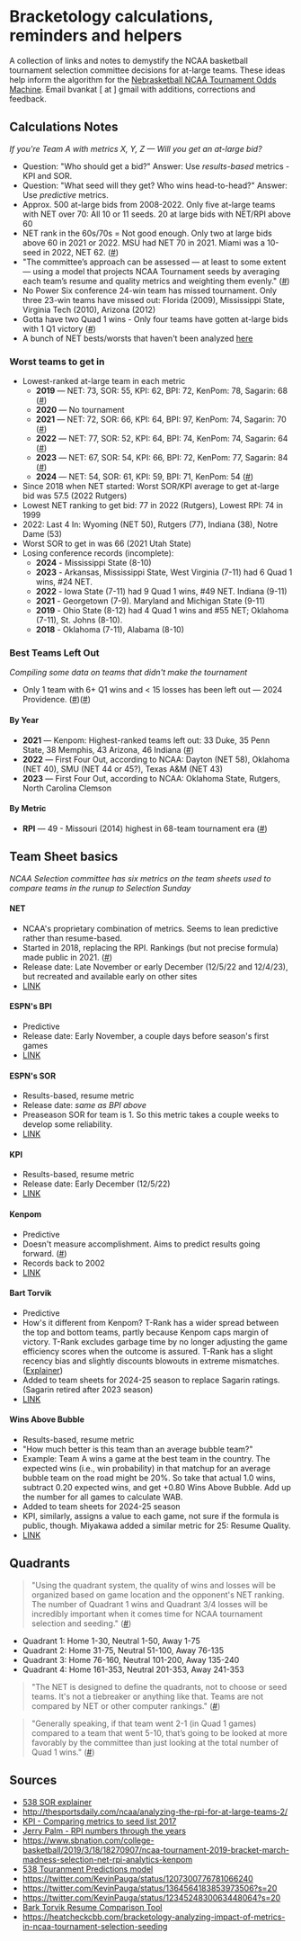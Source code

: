 # Bracketology calculations, reminders and helpers

A collection of links and notes to demystify the NCAA basketball tournament selection committee decisions for at-large teams. These ideas help inform the algorithm for the [Nebrasketball NCAA Tournament Odds Machine](https://nebrasketball.info). Email bvankat [ at ] gmail with additions, corrections and feedback.

## Calculations Notes

*If you're Team A with metrics X, Y, Z — Will you get an at-large bid?*

- Question: "Who should get a bid?" Answer: Use *results-based* metrics - KPI and SOR. 
- Question: "What seed will they get? Who wins head-to-head?" Answer: Use *predictive* metrics.
- Approx. 500 at-large bids from 2008-2022. Only five at-large teams with NET over 70: All 10 or 11 seeds. 20 at large bids with NET/RPI above 60 
- NET rank in the 60s/70s = Not good enough. Only two at large bids above 60 in 2021 or 2022. MSU had NET 70 in 2021. Miami was a 10-seed in 2022, NET 62. ([#](https://twitter.com/JohnGasaway/status/1620824438974418952))
- "The committee’s approach can be assessed — at least to some extent — using a model that projects NCAA Tournament seeds by averaging each team’s resume and quality metrics and weighting them evenly." ([#](https://heatcheckcbb.com/bracketology-analyzing-impact-of-metrics-in-ncaa-tournament-selection-seeding/))
- No Power Six conference 24-win team has missed tournament. Only three 23-win teams have missed out: Florida (2009), Mississippi State, Virginia Tech (2010), Arizona (2012)
- Gotta have two Quad 1 wins - Only four teams have gotten at-large bids with 1 Q1 victory ([#](https://twitter.com/madeformarch/status/1761845837355688317?s=51))
- A bunch of NET bests/worsts that haven't been analyzed [here](https://x.com/JBRBracketology/status/1765459221171056988?s=20)



### Worst teams to get in

- Lowest-ranked at-large team in each metric 
    - __2019__ — NET: 73, SOR: 55, KPI: 62, BPI: 72, KenPom: 78, Sagarin: 68 ([#](https://twitter.com/KevinPauga/status/1364564183853973506?s=20))
    - __2020__ — No tournament
    - __2021__ — NET: 72, SOR: 66, KPI: 64, BPI: 97, KenPom: 74, Sagarin: 70 ([#](https://barttorvik.com/teamsheets.php?year=2021))
    - __2022__ — NET: 77, SOR: 52, KPI: 64, BPI: 74, KenPom: 74, Sagarin: 64 ([#](https://barttorvik.com/teamsheets.php?year=2022))
    - __2023__ — NET: 67, SOR: 54, KPI: 66, BPI: 72, KenPom: 77, Sagarin: 84 ([#](https://barttorvik.com/teamsheets.php?year=2023))
    - __2024__ — NET: 54, SOR: 61, KPI: 59, BPI: 71, KenPom: 54 ([#](https://barttorvik.com/teamsheets.php?year=2024))
- Since 2018 when NET started: Worst SOR/KPI average to get at-large bid was 57.5 (2022 Rutgers)
- Lowest NET ranking to get bid: 77 in 2022 (Rutgers), Lowest RPI: 74 in 1999
- 2022: Last 4 In: Wyoming (NET 50), Rutgers (77), Indiana (38), Notre Dame (53)
- Worst SOR to get in was 66 (2021 Utah State)
- Losing conference records (incomplete): 
    - __2024__ - Mississippi State (8-10)
    - __2023__ - Arkansas, Mississippi State, West Virginia (7-11) had 6 Quad 1 wins, #24 NET.
    - __2022__ - Iowa State (7-11) had 9 Quad 1 wins, #49 NET. Indiana (9-11)
    - __2021__ - Georgetown (7-9). Maryland and Michigan State (9-11)
    - __2019__ - Ohio State (8-12) had 4 Quad 1 wins and #55 NET; Oklahoma (7-11), St. Johns (8-10). 
    - __2018__ - Oklahoma (7-11), Alabama (8-10)

### Best Teams Left Out

*Compiling some data on teams that didn't make the tournament*

- Only 1 team with 6+ Q1 wins and < 15 losses has been left out — 2024 Providence. ([#](https://barttorvik.com/team.php?team=Providence&year=2024))([#](https://x.com/kerrancejames/status/1765372030629622000?s=20))

#### By Year
- __2021__ — Kenpom: Highest-ranked teams left out: 33 Duke, 35 Penn State, 38 Memphis, 43 Arizona, 46 Indiana ([#](https://twitter.com/TomFornelli/status/1371231719278456838))
- __2022__ — First Four Out, according to NCAA: Dayton (NET 58), Oklahoma (NET 40), SMU (NET 44 or 45?), Texas A&M (NET 43)
- __2023__ — First Four Out, according to NCAA: Oklahoma State, Rutgers, North Carolina Clemson

#### By Metric
- __RPI__ — 49 - Missouri (2014) highest in 68-team tournament era ([#](https://www.cbssports.com/college-basketball/news/bracketolgy-ncaa-tournament-rpi-numbers-to-know-through-the-years/))

## Team Sheet basics

*NCAA Selection committee has six metrics on the team sheets used to compare teams in the runup to Selection Sunday*

#### NET
- NCAA's proprietary combination of metrics. Seems to lean predictive rather than resume-based.
- Started in 2018, replacing the RPI. Rankings (but not precise formula) made public in 2021. ([#](https://www.ncaa.com/news/basketball-men/article/2022-12-05/college-basketballs-net-rankings-explained))
- Release date: Late November or early December (12/5/22 and 12/4/23), but recreated and available early on other sites
- [LINK](https://www.ncaa.com/rankings/basketball-men/d1/ncaa-mens-basketball-net-rankings)

#### ESPN's BPI
- Predictive
- Release date: Early November, a couple days before season's first games
- [LINK](https://www.espn.com/mens-college-basketball/bpi)

#### ESPN's SOR
- Results-based, resume metric
- Release date: *same as BPI above*
- Preaseason SOR for team is 1. So this metric takes a couple weeks to develop some reliability.
- [LINK](https://www.espn.com/mens-college-basketball/bpi)

#### KPI
- Results-based, resume metric
- Release date: Early December (12/5/22)
- [LINK](https://faktorsports.com/)

#### Kenpom
- Predictive
- Doesn't measure accomplishment. Aims to predict results going forward. ([#](https://twitter.com/kenpomeroy/status/1229504597716160512))
- Records back to 2002
- [LINK](https://kenpom.com/)

#### Bart Torvik
- Predictive
- How's it different from Kenpom? T-Rank has a wider spread between the top and bottom teams, partly because Kenpom caps margin of victory. T-Rank excludes garbage time by no longer adjusting the game efficiency scores when the outcome is assured. T-Rank has a slight recency bias and slightly discounts blowouts in extreme mismatches. ([Explainer](https://adamcwisports.blogspot.com/p/every-possession-counts.html))
- Added to team sheets for 2024-25 season to replace Sagarin ratings. (Sagarin retired after 2023 season)
- [LINK](https://barttorvik.com/)

#### Wins Above Bubble
- Results-based, resume metric
- "How much better is this team than an average bubble team?"
- Example: Team A wins a game at the best team in the country. The expected wins (i.e., win probability) in that matchup for an average bubble team on the road might be 20%. So take that actual 1.0 wins, subtract 0.20 expected wins, and get +0.80 Wins Above Bubble. Add up the number for all games to calculate WAB.
- Added to team sheets for 2024-25 season
- KPI, similarly, assigns a value to each game, not sure if the formula is public, though. Miyakawa added a similar metric for 25: Resume Quality.
- [LINK](https://barttorvik.com/)


## Quadrants

> "Using the quadrant system, the quality of wins and losses will be organized based on game location and the opponent's NET ranking. The number of Quadrant 1 wins and Quadrant 3/4 losses will be incredibly important when it comes time for NCAA tournament selection and seeding." ([#](https://www.ncaa.com/news/basketball-men/article/2022-12-05/college-basketballs-net-rankings-explained))

- Quadrant 1: Home 1-30, Neutral 1-50, Away 1-75
- Quadrant 2: Home 31-75, Neutral 51-100, Away 76-135
- Quadrant 3: Home 76-160, Neutral 101-200, Away 135-240
- Quadrant 4: Home 161-353, Neutral 201-353, Away 241-353

> "The NET is designed to define the quadrants, not to choose or seed teams. It's not a tiebreaker or anything like that. Teams are not compared by NET or other computer rankings." ([#](https://www.cbssports.com/college-basketball/news/bracketology-explaining-the-team-sheets-the-selection-committee-uses-to-compare-ncaa-tournament-resumes/))

> "Generally speaking, if that team went 2-1 (in Quad 1 games) compared to a team that went 5-10, that’s going to be looked at more favorably by the committee than just looking at the total number of Quad 1 wins." ([#](https://theathletic.com/5096436/2023/12/01/net-ncaa-basketball-tournament-rankings-selection/))



## Sources

- [538 SOR explainer](https://fivethirtyeight.com/features/on-the-ncaa-bubble-heres-the-number-to-watch/)
- http://thesportsdaily.com/ncaa/analyzing-the-rpi-for-at-large-teams-2/
- [KPI - Comparing metrics to seed list 2017](http://www.kpisports.net/2017/03/14/comparing-advanced-metrics-to-ncaa-1-68-seed-list-2017-edition/)
- [Jerry Palm - RPI numbers through the years](https://www.cbssports.com/college-basketball/news/bracketolgy-ncaa-tournament-rpi-numbers-to-know-through-the-years/)
- https://www.sbnation.com/college-basketball/2019/3/18/18270907/ncaa-tournament-2019-bracket-march-madness-selection-net-rpi-analytics-kenpom
- [538 Touranment Predictions model](https://fivethirtyeight.com/methodology/how-our-march-madness-predictions-work-2)
- https://twitter.com/KevinPauga/status/1207300776781066240
- https://twitter.com/KevinPauga/status/1364564183853973506?s=20
- https://twitter.com/KevinPauga/status/1234524830063448064?s=20
- [Bark Torvik Resume Comparison Tool](https://barttorvik.com/resume-compare-all.php)
- https://heatcheckcbb.com/bracketology-analyzing-impact-of-metrics-in-ncaa-tournament-selection-seeding

